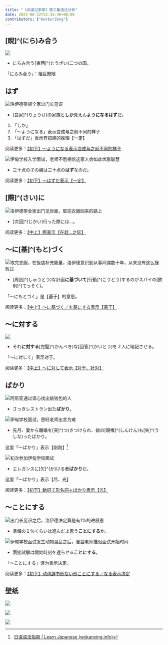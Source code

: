 ```yaml
---
title: "《间谍过家家》第三集语法分析"
date: 2022-08-22T22:35:30+08:00
contributors: ["HarborZeng"]
---
```


## [睨]^(にら)み合う

![](https://tellyouwhat-static-1251995834.cos.ap-chongqing.myqcloud.com/images/image-20220822224430387.png)

- にらみ合う[東西]^(とうざい)二つの国。

「にらみ合う」：相互瞪眼

## はず

![洛伊德带领全家出门长见识](https://tellyouwhat-static-1251995834.cos.ap-chongqing.myqcloud.com/images/image-20220823222140360.png)

- [良家]^(りょうけ)の家族と**しか**見えん**ようになるはず**だ。

1. 「しか」
2. 「～ようになる」表示变成与之前不同的样子
3. 「はずだ」表示有把握的推理【一定】

阅读更多：[【初下】～ようになる表示变成与之前不同的样子](/grammar/xbr-p2/ようになる/)

![伊甸学校入学面试，老师不愿相信这家人会如此优雅聪慧](https://tellyouwhat-static-1251995834.cos.ap-chongqing.myqcloud.com/images/image-20220824230625382.png)

- 三十点の子の親は三十点の**はず**なのだ。

阅读更多：[【初下】～はずだ表示【一定】](/grammar/xbr-p2/はずだ/)

## [際]^(さい)に

![洛伊德带全家出门见世面，取完衣服回来的路上](https://tellyouwhat-static-1251995834.cos.ap-chongqing.myqcloud.com/images/image-20220823224245254.png)

- [次回]^(じかい)行った際には...。

阅读更多：[【中上】際表示【在趁...之际】](/grammar/xbr-m1/際さい/)

## ～に[基]^(もと)づく

![取完衣服，在饭店补充能量，洛伊德意识到从事间谍数十年，从来没有这么挫败过](https://tellyouwhat-static-1251995834.cos.ap-chongqing.myqcloud.com/images/image-20220823224850321.png)

- [周到]^(しゅうとう)な計画**に基づいて**[行動]^(こうどう)するのがスパイの[鉄則]^(てっそく)。

「～にもとづく」是【基于】的意思。

阅读更多：[【中上】～に基づく／を基にする表示【基于】](/grammar/xbr-m1/に基づくを基にする/)

## ～に対する

![](https://tellyouwhat-static-1251995834.cos.ap-chongqing.myqcloud.com/images/image-20220823225551769.png)

- それ**に対する**[完璧]^(かんぺき)な[回答]^(かいとう)を２人に暗記させる。

「～に対して」表示对于。

阅读更多：[【中上】～に対して表示【对于、针对】](/grammar/xbr-m1/に対して/)

## ばかり

![阿尼亚通过读心找出偷钱包的人](https://tellyouwhat-static-1251995834.cos.ap-chongqing.myqcloud.com/images/image-20220823230945914.png)

- さっきレストラン出た**ばかり**。

![伊甸学校面试，思旺老师出言为难](https://tellyouwhat-static-1251995834.cos.ap-chongqing.myqcloud.com/images/image-20220825210835478.png)

- 先月、妻から離婚を[突]^(つ)きつけられ、娘の[親権]^(しんけん)も[失]^(うしな)ったばかり。

这里「～ばかり」表示【刚刚】[^bakari]

[^bakari]: [日语语法指南 | Learn Japanese (wokanxing.info)](https://res.wokanxing.info/jpgramma/timeactions.html)

![初次参加伊甸学校面试](https://tellyouwhat-static-1251995834.cos.ap-chongqing.myqcloud.com/images/image-20220824200958032.png)

- エレガンスに[欠]^(か)ける者**ばかり**だ。

这里「～ばかり」表示【尽、光】

阅读更多：[【初下】動詞て形名詞＋ばかり表示【光】](/grammar/xbr-p2/動詞て形名詞ばかり/)

## ～ことにする

![出门长见识之后，洛伊德决定算是有1%的进展恩](https://tellyouwhat-static-1251995834.cos.ap-chongqing.myqcloud.com/images/image-20220823232338947.png)

- 準備の１％くらいは進んだよ思う**ことにする**か。

![伊甸学校面试发生动物混乱之后，舍监老师推迟面试开始时间](https://tellyouwhat-static-1251995834.cos.ap-chongqing.myqcloud.com/images/image-20220824231859241.png)

- ‪面接試験は‪開始時刻を遅らせる**ことにする**。

「～ことにする」译为表示决定。

阅读更多：[【初下】动词辞书形ない形ことにする／なる表示决定](/grammar/xbr-p2/动词辞书形ない形ことにするなる/)

## 壁纸

![](https://tellyouwhat-static-1251995834.cos.ap-chongqing.myqcloud.com/images/image-20220822225324270.png)

![](https://tellyouwhat-static-1251995834.cos.ap-chongqing.myqcloud.com/images/image-20220823224603246.png)

![](https://tellyouwhat-static-1251995834.cos.ap-chongqing.myqcloud.com/images/image-20220823230339379.png)

